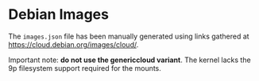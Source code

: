 # Debian Images

The `images.json` file has been manually generated using links gathered at https://cloud.debian.org/images/cloud/.

Important note: **do not use the genericcloud variant**. The kernel lacks the 9p filesystem support required for the mounts.
